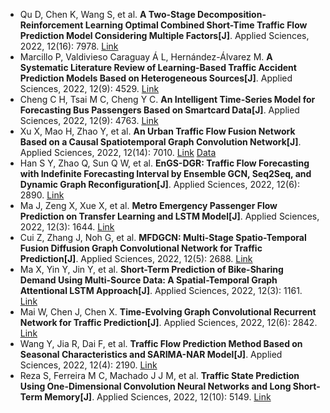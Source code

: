* Qu D, Chen K, Wang S, et al. <b>A Two-Stage Decomposition-Reinforcement Learning Optimal Combined Short-Time Traffic Flow Prediction Model Considering Multiple Factors[J]</b>. Applied Sciences, 2022, 12(16): 7978. [Link](https://www.mdpi.com/article/10.3390/app12167978)
* Marcillo P, Valdivieso Caraguay Á L, Hernández-Álvarez M. <b>A Systematic Literature Review of Learning-Based Traffic Accident Prediction Models Based on Heterogeneous Sources[J]</b>. Applied Sciences, 2022, 12(9): 4529. [Link](https://www.mdpi.com/2076-3417/12/9/4529)
* Cheng C H, Tsai M C, Cheng Y C. <b>An Intelligent Time-Series Model for Forecasting Bus Passengers Based on Smartcard Data[J]</b>. Applied Sciences, 2022, 12(9): 4763. [Link](https://www.mdpi.com/article/10.3390/app12094763)
* Xu X, Mao H, Zhao Y, et al. <b>An Urban Traffic Flow Fusion Network Based on a Causal Spatiotemporal Graph Convolution Network[J]</b>. Applied Sciences, 2022, 12(14): 7010. [Link](https://www.mdpi.com/1721030) [Data](https://github.com/peakdemo/CGLGCN)
* Han S Y, Zhao Q, Sun Q W, et al. <b>EnGS-DGR: Traffic Flow Forecasting with Indefinite Forecasting Interval by Ensemble GCN, Seq2Seq, and Dynamic Graph Reconfiguration[J]</b>. Applied Sciences, 2022, 12(6): 2890. [Link](https://www.mdpi.com/2076-3417/12/6/2890)
* Ma J, Zeng X, Xue X, et al. <b>Metro Emergency Passenger Flow Prediction on Transfer Learning and LSTM Model[J]</b>. Applied Sciences, 2022, 12(3): 1644. [Link](https://www.mdpi.com/1484518)
* Cui Z, Zhang J, Noh G, et al. <b>MFDGCN: Multi-Stage Spatio-Temporal Fusion Diffusion Graph Convolutional Network for Traffic Prediction[J]</b>. Applied Sciences, 2022, 12(5): 2688. [Link](https://www.mdpi.com/2076-3417/12/5/2688)
* Ma X, Yin Y, Jin Y, et al. <b>Short-Term Prediction of Bike-Sharing Demand Using Multi-Source Data: A Spatial-Temporal Graph Attentional LSTM Approach[J]</b>. Applied Sciences, 2022, 12(3): 1161. [Link](https://www.mdpi.com/2076-3417/12/3/1161)
* Mai W, Chen J, Chen X. <b>Time-Evolving Graph Convolutional Recurrent Network for Traffic Prediction[J]</b>. Applied Sciences, 2022, 12(6): 2842. [Link](https://www.mdpi.com/2076-3417/12/6/2842)
* Wang Y, Jia R, Dai F, et al. <b>Traffic Flow Prediction Method Based on Seasonal Characteristics and SARIMA-NAR Model[J]</b>. Applied Sciences, 2022, 12(4): 2190. [Link](https://www.mdpi.com/1507412)
* Reza S, Ferreira M C, Machado J J M, et al. <b>Traffic State Prediction Using One-Dimensional Convolution Neural Networks and Long Short-Term Memory[J]</b>. Applied Sciences, 2022, 12(10): 5149. [Link](https://www.mdpi.com/2076-3417/12/10/5149)
